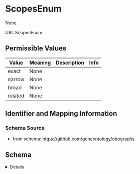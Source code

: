 # ScopesEnum

None

URI: ScopesEnum

## Permissible Values

| Value | Meaning | Description | Info |
| --- | --- | --- | --- |
| exact | None |  | |
| narrow | None |  | |
| broad | None |  | |
| related | None |  | |



## Identifier and Mapping Information







### Schema Source


* from schema: https://github.com/geneontology/obographs




## Schema

<details>
```yaml
name: scopes_enum
from_schema: https://github.com/geneontology/obographs
rank: 1000
permissible_values:
  exact:
    text: exact
  narrow:
    text: narrow
  broad:
    text: broad
  related:
    text: related

```
</details>
